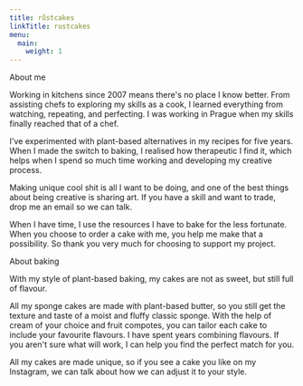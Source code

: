 ```yaml
---
title: růstcakes
linkTitle: rustcakes
menu:
  main:
    weight: 1
---
```

About me

Working in kitchens since 2007 means there's no place I know better. From
assisting chefs to exploring my skills as a cook, I learned everything from
watching, repeating, and perfecting. I was working in Prague when my skills
finally reached that of a chef.

I've experimented with plant-based alternatives in my recipes for five
years. When I made the switch to baking, I realised how therapeutic I find it,
which helps when I spend so much time working and developing my creative
process.

Making unique cool shit is all I want to be doing, and one of the best things
about being creative is sharing art. If you have a skill and want to trade, drop
me an email so we can talk.

When I have time, I use the resources I have to bake for the less
fortunate. When you choose to order a cake with me, you help me make that a
possibility. So thank you very much for choosing to support my project.

About baking

With my style of plant-based baking, my cakes are not as sweet, but still full
of flavour.

All my sponge cakes are made with plant-based butter, so you still get the
texture and taste of a moist and fluffy classic sponge. With the help of cream
of your choice and fruit compotes, you can tailor each cake to include your
favourite flavours. I have spent years combining flavours. If you aren't sure
what will work, I can help you find the perfect match for you.

All my cakes are made unique, so if you see a cake you like on my Instagram, we
can talk about how we can adjust it to your style.

